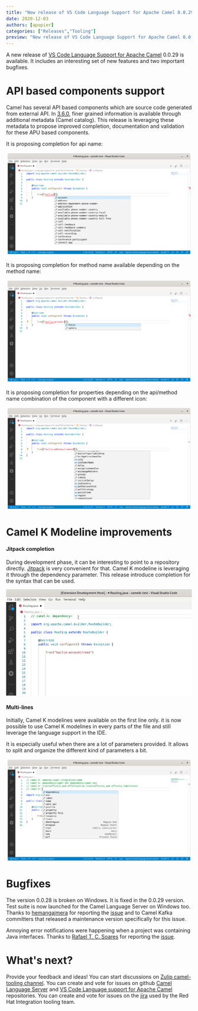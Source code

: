 ```yaml
---
title: "New release of VS Code Language Support for Apache Camel 0.0.29"
date: 2020-12-03
authors: [apupier]
categories: ["Releases","Tooling"]
preview: "New release of VS Code Language Support for Apache Camel 0.0.29: API based components initial support and Camel K Modeline improvements"
---
```


A new release of [VS Code Language Support for Apache Camel](https://marketplace.visualstudio.com/items?itemName=redhat.vscode-apache-camel) 0.0.29 is available. It includes an interesting set of new features and two important bugfixes.

# API based components support

Camel has several API based components which are source code generated from external API. In [3.6.0](https://camel.apache.org/blog/2020/10/Camel36-Whatsnew/#api-components-overhaul), finer grained information is available through additional metadata (Camel catalog). This release is leveraging these metadata to propose improved completion, documentation and validation for these APU based components.

It is proposing completion for api name:

![Completion for API Name](apiNameCompletion.png "Completion for API Name")

It is proposing completion for method name available depending on the method name:

![Completion for Method Name](methodNameCompletion.png "Completion for Method Name")

It is proposing completion for properties depending on the api/method name combination of the component with a different icon:

![Completion for API properties](parameterCompletion.png "Completion for API properties")

# Camel K Modeline improvements

#### Jitpack completion

During development phase, it can be interesting to point to a repository directly. [Jitpack](https://jitpack.io/) is very convenient for that. Camel K modeline is leveraging it through the dependency parameter. This release introduce completion for the syntax that can be used.

![Completion for jitpack](completionJitpack.gif "Completion for jitpack")

#### Multi-lines

Initially, Camel K modelines were available on the first line only. it is now possible to use Camel K modelines in every parts of the file and still leverage the language support in the IDE.

It is especially useful when there are a lot of parameters provided. It allows to split and organize the different kind of parameters a bit.

![multi-lines](multiline.png "Muti-lines for Camel K modeline")

# Bugfixes

The version 0.0.28 is broken on Windows. It is fixed in the 0.0.29 version. Test suite is now launched for the Camel Language Server on Windows too. Thanks to [hemangajmera](https://github.com/hemangajmera) for reporting the [issue](https://github.com/camel-tooling/camel-lsp-client-vscode/issues/472) and to Camel Kafka committers that released a maintenance version specifically for this issue.

Annoying error notifications were happening when a project was containing Java interfaces. Thanks to [Rafael T. C. Soares](https://github.com/rafaeltuelho) for reporting the [issue](https://github.com/camel-tooling/camel-lsp-client-vscode/issues/475).

# What's next?

Provide your feedback and ideas!
You can start discussions on [Zulip camel-tooling channel](https://camel.zulipchat.com/#narrow/stream/258729-camel-tooling).
You can create and vote for issues on github [Camel Language Server](https://github.com/camel-tooling/camel-language-server/issues) and [VS Code Language support for Apache Camel](https://github.com/camel-tooling/camel-lsp-client-vscode/issues) repositories.
You can create and vote for issues on the [jira](https://issues.redhat.com/browse/FUSETOOLS2) used by the Red Hat Integration tooling team.